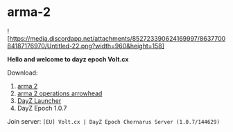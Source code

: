 # arma-2


![https://media.discordapp.net/attachments/852723390624169997/863770084187176970/Untitled-22.png?width=960&height=158]


**Hello and welcome to dayz epoch Volt.cx**

Download:
1.  [arma 2](https://store.steampowered.com/app/33900/Arma_2/)
2.  [arma 2 operations arrowhead](https://store.steampowered.com/app/33930/Arma_2_Operation_Arrowhead/)
3.  [DayZ Launcher](https://dayzlauncher.com/)
4.  DayZ Epoch 1.0.7

Join server: `[EU] Volt.cx | DayZ Epoch Chernarus Server (1.0.7/144629)`
